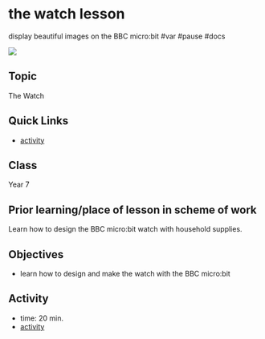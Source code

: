 # the watch lesson

display beautiful images on the BBC micro:bit #var #pause #docs

![](/static/mb/lessons/the-watch-0.png)

## Topic

The Watch

## Quick Links

* [activity](/microbit/lessons/the-watch/activity)

## Class

Year 7

## Prior learning/place of lesson in scheme of work

Learn how to design the BBC micro:bit watch with household supplies.

## Objectives

* learn how to design and make the watch with the BBC micro:bit

## Activity

* time: 20 min.
* [activity](/microbit/lessons/the-watch/activity)

